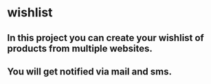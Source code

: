 # wishlist
## In this project you can create your wishlist of products from multiple websites.
## You will get notified via mail and sms.
